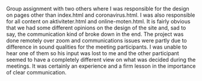 Group assignment with two others where I was responsible for the design on pages other than index.html and coronavirus.html. I was also responsible for all content on aktiviteter.html and online-moten.html. It is fairly obvious that we had some different opinions on the design of the site and, sad to say, the communication kind of broke down in the end. The project was done remotely over zoom and communications issues were partly due to difference in sound qualities for the meeting participants. I was unable to hear one of them so his input was lost to me and the other participant seemed to have a completely different view on what was decided during the meetings. It was certainly an experience and a firm lesson in the importance of clear communication.

